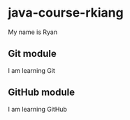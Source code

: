# java-course-rkiang
My name is Ryan

## Git module
I am learning Git

## GitHub module
I am learning GitHub
